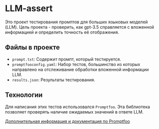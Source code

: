 # LLM-assert

Это проект тестирования промптов для больших языковых моделей (LLM). Цель проекта - проверить, как gpt-3.5 справляется с вложенной информацией и определить точность её отображения.

## Файлы в проекте
- `prompt.txt`: Содержит промпт, который тестируется.
- `promptfooconfig.yaml`: Набор тестов, большинство из которых направлено на отслеживание обработки вложенной информации LLM.
- `results.json`: Результаты тестирования.

## Технологии
Для написания этих тестов использовался `Promptfoo`. Эта библиотека позволяет проверять наличие ожидаемых значений в ответе LLM.

[Дополнительная информация и документация по Promptfoo](https://github.com/promptfoo/promptfoo)
